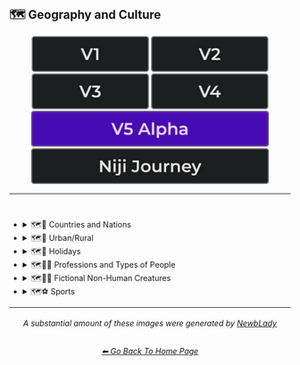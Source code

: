<h2>🗺 Geography and Culture</h2>

<div align="center">

[<img src="/Images/Repo_Parts/Buttons/Version_Buttons/button_version_V1_inactive.webp?raw=true" alt="MidJourney V1" height="64" />](/Pages/MJ_V1/Style_Pages/Sphere/Geography_and_Culture.md)
[<img src="/Images/Repo_Parts/Buttons/Version_Buttons/button_version_V2_inactive.webp?raw=true" alt="MidJourney V2" height="64" />](/Pages/MJ_V2/Style_Pages/Sphere/Geography_and_Culture.md)
[<img src="/Images/Repo_Parts/Buttons/Version_Buttons/button_version_V3_inactive.webp?raw=true" alt="MidJourney V3" height="64" />](/Pages/MJ_V3/Style_Pages/Just_The_Style/Geography_and_Culture.md)
[<img src="/Images/Repo_Parts/Buttons/Version_Buttons/button_version_V4_inactive.webp?raw=true" alt="MidJourney V4" height="64" />](/Pages/MJ_V4/Style_Pages/Just_The_Style/Geography_and_Culture.md)
<br>
[<img src="/Images/Repo_Parts/Buttons/Version_Buttons/button_version_V5_Alpha_active_half.webp?raw=true" alt="MidJourney V5" height="64" />](/Pages/MJ_V5/Style_Pages/Just_The_Style/Geography_and_Culture.md)
[<img src="/Images/Repo_Parts/Buttons/Version_Buttons/button_version_niji_inactive_half.webp?raw=true" alt="Niji Journey" height="64" />](/Pages/Niji_Journey/Style_Pages/Geography_and_Culture.md)

</div>

<hr>
<br>


- <details><summary>🗺🎌 Countries and Nations</summary><p><div align="center">

	| Country | Nation |
	| :-: | :-: |
	| <img src="/Images/MJ_V5/V5_Alpha_1/Midjourney_Styles/Country.webp?raw=true" width="256" /> | <img src="/Images/MJ_V5/V5_Alpha_1/Midjourney_Styles/Nation.webp?raw=true" width="256" /> |
	
	<br>

	| American-Style | American Realism |
	| :-: | :-: |
	| <img src="/Images/MJ_V5/V5_Alpha_1/Midjourney_Styles/American-Style.webp?raw=true" width="256" /> | <img src="/Images/MJ_V5/V5_Alpha_1/Midjourney_Styles/American_Realism.webp?raw=true" width="256" /> |

	<br>

	| Canadian-Style | Canadian Realism |
	| :-: | :-: |
	| <img src="/Images/MJ_V5/V5_Alpha_1/Midjourney_Styles/Canadian-Style.webp?raw=true" width="256" /> | <img src="/Images/MJ_V5/V5_Alpha_1/Midjourney_Styles/Canadian_Realism.webp?raw=true" width="256" /> |

	<br>

	| Europunk |
	| :-: |
	| <img src="/Images/MJ_V5/V5_Alpha_1/Midjourney_Styles/Europunk.webp?raw=true" width="256" /> |

	<br>

	| Brazilian-Style | Brazilian Realism |
	| :-: | :-: |
	| <img src="/Images/MJ_V5/V5_Alpha_1/Midjourney_Styles/Brazilian-Style.webp?raw=true" width="256" /> | <img src="/Images/MJ_V5/V5_Alpha_1/Midjourney_Styles/Brazilian_Realism.webp?raw=true" width="256" /> |

	<br>

	| Incan | Tiwanaku |
	| :-: | :-: |
	| <img src="/Images/MJ_V5/V5_Alpha_1/Midjourney_Styles/Incan.webp?raw=true" width="256" /> | <img src="/Images/MJ_V5/V5_Alpha_1/Midjourney_Styles/Tiwanaku.webp?raw=true" width="256" /> |
	
	<br>

	| Mexican-Style | Mexican Realism |
	| :-: | :-: |
	| <img src="/Images/MJ_V5/V5_Alpha_1/Midjourney_Styles/Mexican-Style.webp?raw=true" width="256" /> | <img src="/Images/MJ_V5/V5_Alpha_1/Midjourney_Styles/Mexican_Realism.webp?raw=true" width="256" /> |

	<br>

	| African-Style | African Realism |
	| :-: | :-: |
	| <img src="/Images/MJ_V5/V5_Alpha_1/Midjourney_Styles/African-Style.webp?raw=true" width="256" /> | <img src="/Images/MJ_V5/V5_Alpha_1/Midjourney_Styles/African_Realism.webp?raw=true" width="256" /> |

	<br>

	| Mali | Benin |
	| :-: | :-: |
	| <img src="/Images/MJ_V5/V5_Alpha_1/Midjourney_Styles/Mali.webp?raw=true" width="256" /> | <img src="/Images/MJ_V5/V5_Alpha_1/Midjourney_Styles/Benin.webp?raw=true" width="256" /> |
	
	<br>

	| Australian-Style | Australian Realism |
	| :-: | :-: |
	| <img src="/Images/MJ_V5/V5_Alpha_1/Midjourney_Styles/Australian-Style.webp?raw=true" width="256" /> | <img src="/Images/MJ_V5/V5_Alpha_1/Midjourney_Styles/Australian_Realism.webp?raw=true" width="256" /> |

	<br>

	| Spanish-Style | Spanish Realism |
	| :-: | :-: |
	| <img src="/Images/MJ_V5/V5_Alpha_1/Midjourney_Styles/Spanish-Style.webp?raw=true" width="256" /> | <img src="/Images/MJ_V5/V5_Alpha_1/Midjourney_Styles/Spanish_Realism.webp?raw=true" width="256" /> |

	<br>

	| French-Style | French Realism |
	| :-: | :-: |
	| <img src="/Images/MJ_V5/V5_Alpha_1/Midjourney_Styles/French-Style.webp?raw=true" width="256" /> | <img src="/Images/MJ_V5/V5_Alpha_1/Midjourney_Styles/French_Realism.webp?raw=true" width="256" /> |

	<br>

	| Italian-Style | Italian Realism |
	| :-: | :-: |
	| <img src="/Images/MJ_V5/V5_Alpha_1/Midjourney_Styles/Italian-Style.webp?raw=true" width="256" /> | <img src="/Images/MJ_V5/V5_Alpha_1/Midjourney_Styles/Italian_Realism.webp?raw=true" width="256" /> |

	<br>

	| Turkish-Style | Turkish Realism |
	| :-: | :-: |
	| <img src="/Images/MJ_V5/V5_Alpha_1/Midjourney_Styles/Turkish-Style.webp?raw=true" width="256" /> | <img src="/Images/MJ_V5/V5_Alpha_1/Midjourney_Styles/Turkish_Realism.webp?raw=true" width="256" /> |

	<br>

	| British-Style | British Realism |
	| :-: | :-: |
	| <img src="/Images/MJ_V5/V5_Alpha_1/Midjourney_Styles/British-Style.webp?raw=true" width="256" /> | <img src="/Images/MJ_V5/V5_Alpha_1/Midjourney_Styles/British_Realism.webp?raw=true" width="256" /> |

	<br>

	| German-Style | German Realism | German Romanticism |
	| :-: | :-: | :-: |
	| <img src="/Images/MJ_V5/V5_Alpha_1/Midjourney_Styles/German-Style.webp?raw=true" width="256" /> | <img src="/Images/MJ_V5/V5_Alpha_1/Midjourney_Styles/German_Realism.webp?raw=true" width="256" /> | <img src="/Images/MJ_V5/V5_Alpha_1/Midjourney_Styles/German_Romanticism.webp?raw=true" width="256" /> |

	<br>

	| Greek-Style | Greek Realism | Greek Icon |
	| :-: | :-: | :-: |
	| <img src="/Images/MJ_V5/V5_Alpha_1/Midjourney_Styles/Greek-Style.webp?raw=true" width="256" /> | <img src="/Images/MJ_V5/V5_Alpha_1/Midjourney_Styles/Greek_Realism.webp?raw=true" width="256" /> | <img src="/Images/MJ_V5/V5_Alpha_1/Midjourney_Styles/Greek_Icon.webp?raw=true" width="256" /> |

	<br>

	| Greek God | Greek Goddess |
	| :-: | :-: |
	| <img src="/Images/MJ_V5/V5_Alpha_1/Midjourney_Styles/Greek_God.webp?raw=true" width="256" /> | <img src="/Images/MJ_V5/V5_Alpha_1/Midjourney_Styles/Greek_Goddess.webp?raw=true" width="256" /> |
	
	<br>

	| Polish-Style | Polish Realism |
	| :-: | :-: |
	| <img src="/Images/MJ_V5/V5_Alpha_1/Midjourney_Styles/Polish-Style.webp?raw=true" width="256" /> | <img src="/Images/MJ_V5/V5_Alpha_1/Midjourney_Styles/Polish_Realism.webp?raw=true" width="256" /> |

	<br>

	| Hungarian-Style | Hungarian Realism |
	| :-: | :-: |
	| <img src="/Images/MJ_V5/V5_Alpha_1/Midjourney_Styles/Hungarian-Style.webp?raw=true" width="256" /> | <img src="/Images/MJ_V5/V5_Alpha_1/Midjourney_Styles/Hungarian_Realism.webp?raw=true" width="256" /> |

	<br>

	| Swiss-Style | Swiss Realism |
	| :-: | :-: |
	| <img src="/Images/MJ_V5/V5_Alpha_1/Midjourney_Styles/Swiss-Style.webp?raw=true" width="256" /> | <img src="/Images/MJ_V5/V5_Alpha_1/Midjourney_Styles/Swiss_Realism.webp?raw=true" width="256" /> |

	<br>

	| Swedish-Style | Swedish Realism |
	| :-: | :-: |
	| <img src="/Images/MJ_V5/V5_Alpha_1/Midjourney_Styles/Swedish-Style.webp?raw=true" width="256" /> | <img src="/Images/MJ_V5/V5_Alpha_1/Midjourney_Styles/Swedish_Realism.webp?raw=true" width="256" /> |

	<br>

	| Irish-Style | Irish Realism |
	| :-: | :-: |
	| <img src="/Images/MJ_V5/V5_Alpha_1/Midjourney_Styles/Irish-Style.webp?raw=true" width="256" /> | <img src="/Images/MJ_V5/V5_Alpha_1/Midjourney_Styles/Irish_Realism.webp?raw=true" width="256" /> |

	<br>

	| Roman-Style | Roman Realism | Roman Icon |
	| :-: | :-: | :-: |
	| <img src="/Images/MJ_V5/V5_Alpha_1/Midjourney_Styles/Roman-Style.webp?raw=true" width="256" /> | <img src="/Images/MJ_V5/V5_Alpha_1/Midjourney_Styles/Roman_Realism.webp?raw=true" width="256" /> | <img src="/Images/MJ_V5/V5_Alpha_1/Midjourney_Styles/Roman_Icon.webp?raw=true" width="256" /> |

	<br>

	| Roman Mythology | Roman God | Roman Goddess |
	| :-: | :-: | :-: |
	| <img src="/Images/MJ_V5/V5_Alpha_1/Midjourney_Styles/Roman_Mythology.webp?raw=true" width="256" /> | <img src="/Images/MJ_V5/V5_Alpha_1/Midjourney_Styles/Roman_God.webp?raw=true" width="256" /> | <img src="/Images/MJ_V5/V5_Alpha_1/Midjourney_Styles/Roman_Goddess.webp?raw=true" width="256" /> |
	
	<br>

	| Dominican-Style | Dominican Realism |
	| :-: | :-: |
	| <img src="/Images/MJ_V5/V5_Alpha_1/Midjourney_Styles/Dominican-Style.webp?raw=true" width="256" /> | <img src="/Images/MJ_V5/V5_Alpha_1/Midjourney_Styles/Dominican_Realism.webp?raw=true" width="256" /> |

	<br>

	| Chinese-Style | Chinese Realism |
	| :-: | :-: |
	| <img src="/Images/MJ_V5/V5_Alpha_1/Midjourney_Styles/Chinese-Style.webp?raw=true" width="256" /> | <img src="/Images/MJ_V5/V5_Alpha_1/Midjourney_Styles/Chinese_Realism.webp?raw=true" width="256" /> |

	<br>
	
	| Tang Dynasty | Timurid |
	| :-: | :-: |
	| <img src="/Images/MJ_V5/V5_Alpha_1/Midjourney_Styles/Tang_Dynasty.webp?raw=true" width="256" /> | <img src="/Images/MJ_V5/V5_Alpha_1/Midjourney_Styles/Timurid.webp?raw=true" width="256" /> |

	<br>

	| Japanese | Taisho Period |
	| :-: | :-: |
	| <img src="/Images/MJ_V5/V5_Alpha_1/Midjourney_Styles/Japanese.webp?raw=true" width="256" /> | <img src="/Images/MJ_V5/V5_Alpha_1/Midjourney_Styles/Taisho_Period.webp?raw=true" width="256" /> |

	<br>

	| Japanese-Style | Japanese Realism | Japonism |
	| :-: | :-: | :-: |
	| <img src="/Images/MJ_V5/V5_Alpha_1/Midjourney_Styles/Japanese-Style.webp?raw=true" width="256" /> | <img src="/Images/MJ_V5/V5_Alpha_1/Midjourney_Styles/Japanese_Realism.webp?raw=true" width="256" /> | <img src="/Images/MJ_V5/V5_Alpha_1/Midjourney_Styles/Japonism.webp?raw=true" width="256" /> |

	<br>

	| Ukrainian-Style | Ukrainian Realism |
	| :-: | :-: |
	| <img src="/Images/MJ_V5/V5_Alpha_1/Midjourney_Styles/Ukrainian-Style.webp?raw=true" width="256" /> | <img src="/Images/MJ_V5/V5_Alpha_1/Midjourney_Styles/Ukrainian_Realism.webp?raw=true" width="256" /> |

	<br>

	| Indonesian-Style | Indonesian Realism |
	| :-: | :-: |
	| <img src="/Images/MJ_V5/V5_Alpha_1/Midjourney_Styles/Indonesian-Style.webp?raw=true" width="256" /> | <img src="/Images/MJ_V5/V5_Alpha_1/Midjourney_Styles/Indonesian_Realism.webp?raw=true" width="256" /> |

	<br>

	| Balinese | Tibetan | Khmer |
	| :-: | :-: | :-: |
	| <img src="/Images/MJ_V5/V5_Alpha_1/Midjourney_Styles/Balinese.webp?raw=true" width="256" /> | <img src="/Images/MJ_V5/V5_Alpha_1/Midjourney_Styles/Tibetan.webp?raw=true" width="256" /> | <img src="/Images/MJ_V5/V5_Alpha_1/Midjourney_Styles/Khmer.webp?raw=true" width="256" /> |
	
	<br>
	
	| Thai | Bagan |
	| :-: | :-: |
	| <img src="/Images/MJ_V5/V5_Alpha_1/Midjourney_Styles/Thai.webp?raw=true" width="256" /> | <img src="/Images/MJ_V5/V5_Alpha_1/Midjourney_Styles/Bagan.webp?raw=true" width="256" /> |
	
	<br>

	| Indian-Style | Indian Realism |
	| :-: | :-: |
	| <img src="/Images/MJ_V5/V5_Alpha_1/Midjourney_Styles/Indian-Style.webp?raw=true" width="256" /> | <img src="/Images/MJ_V5/V5_Alpha_1/Midjourney_Styles/Indian_Realism.webp?raw=true" width="256" /> |

	<br>

	| Bavarian |
	| :-: |
	| <img src="/Images/MJ_V5/V5_Alpha_1/Midjourney_Styles/Bavarian.webp?raw=true" width="256" /> |
	
	<br>
	
	| Minoan | Cycladic |
	| :-: | :-: |
	| <img src="/Images/MJ_V5/V5_Alpha_1/Midjourney_Styles/Minoan.webp?raw=true" width="256" /> | <img src="/Images/MJ_V5/V5_Alpha_1/Midjourney_Styles/Cycladic.webp?raw=true" width="256" /> |
	
	<br>
	
	| Puebloan | Armenian |
	| :-: | :-: |
	| <img src="/Images/MJ_V5/V5_Alpha_1/Midjourney_Styles/Puebloan.webp?raw=true" width="256" /> | <img src="/Images/MJ_V5/V5_Alpha_1/Midjourney_Styles/Armenian.webp?raw=true" width="256" /> |
	
	<br>

	| Russian-Style | Russian Realism |
	| :-: | :-: |
	| <img src="/Images/MJ_V5/V5_Alpha_1/Midjourney_Styles/Russian-Style.webp?raw=true" width="256" /> | <img src="/Images/MJ_V5/V5_Alpha_1/Midjourney_Styles/Russian_Realism.webp?raw=true" width="256" /> |

	<br>

	| Propaganda | American Propaganda | Soviet Propaganda |
	| :-: | :-: | :-: |
	| <img src="/Images/MJ_V5/V5_Alpha_1/Midjourney_Styles/Propaganda.webp?raw=true" width="256" /> | <img src="/Images/MJ_V5/V5_Alpha_1/Midjourney_Styles/American_Propaganda.webp?raw=true" width="256" /> | <img src="/Images/MJ_V5/V5_Alpha_1/Midjourney_Styles/Soviet_Propaganda.webp?raw=true" width="256" /> |

	<br>

	| Arabic | Caribbean | Mayan |
	| :-: | :-: | :-: |
	| <img src="/Images/MJ_V5/V5_Alpha_1/Midjourney_Styles/Arabic.webp?raw=true" width="256" /> | <img src="/Images/MJ_V5/V5_Alpha_1/Midjourney_Styles/Caribbean.webp?raw=true" width="256" /> | <img src="/Images/MJ_V5/V5_Alpha_1/Midjourney_Styles/Mayan.webp?raw=true" width="256" /> |

	<br>

	| Egyptian Art | Socialist Realism |
	| :-: | :-: |
	| <img src="/Images/MJ_V5/V5_Alpha_1/Midjourney_Styles/Egyptian_Art.webp?raw=true" width="256" /> | <img src="/Images/MJ_V5/V5_Alpha_1/Midjourney_Styles/Socialist_Realism.webp?raw=true" width="256" /> |

	<br>

	| Nordic Mythology |
	| :-: |
	| <img src="/Images/MJ_V5/V5_Alpha_1/Midjourney_Styles/Nordic_Mythology.webp?raw=true" width="256" /> |

	<br>
	
	| Victorian |
	| :-: |
	| <img src="/Images/MJ_V5/V5_Alpha_1/Midjourney_Styles/Victorian.webp?raw=true" width="256" /> |

	<br>

	| Byzantine | Byzantine Icon |
	| :-: | :-: |
	| <img src="/Images/MJ_V5/V5_Alpha_1/Midjourney_Styles/Byzantine.webp?raw=true" width="256" /> | <img src="/Images/MJ_V5/V5_Alpha_1/Midjourney_Styles/Byzantine_Icon.webp?raw=true" width="256" /> |

	<br>

	| Christian Icon |
	| :-: |
	| <img src="/Images/MJ_V5/V5_Alpha_1/Midjourney_Styles/Christian_Icon.webp?raw=true" width="256" /> |
	
  </div></p></details>


- <details><summary>🗺🌾 Urban/Rural</summary><p><div align="center">

  	| Urban | Urbancore | Urban Exploration |
	| :-: | :-: | :-: |
	| <img src="/Images/MJ_V5/V5_Alpha_1/Midjourney_Styles/Urban.webp?raw=true" width="256" /> | <img src="/Images/MJ_V5/V5_Alpha_1/Midjourney_Styles/Urbancore.webp?raw=true" width="256" /> | <img src="/Images/MJ_V5/V5_Alpha_1/Midjourney_Styles/Urban_Exploration.webp?raw=true" width="256" /> |
	
	<br>

	| Rural | Ruralcore |
	| :-: | :-: |
	| <img src="/Images/MJ_V5/V5_Alpha_1/Midjourney_Styles/Rural.webp?raw=true" width="256" /> | <img src="/Images/MJ_V5/V5_Alpha_1/Midjourney_Styles/Ruralcore.webp?raw=true" width="256" /> |

	<br>

    | Adventurecore | Hikecore | Prairiecore |
	| :-: | :-: | :-: |
	| <img src="/Images/MJ_V5/V5_Alpha_1/Midjourney_Styles/Adventurecore.webp?raw=true" width="256" /> | <img src="/Images/MJ_V5/V5_Alpha_1/Midjourney_Styles/Hikecore.webp?raw=true" width="256" /> | <img src="/Images/MJ_V5/V5_Alpha_1/Midjourney_Styles/Prairiecore.webp?raw=true" width="256" /> |

	<br>

	| Farmcore | Countrycore | Villagecore |
	| :-: | :-: | :-: |
	| <img src="/Images/MJ_V5/V5_Alpha_1/Midjourney_Styles/Farmcore.webp?raw=true" width="256" /> | <img src="/Images/MJ_V5/V5_Alpha_1/Midjourney_Styles/Countrycore.webp?raw=true" width="256" /> | <img src="/Images/MJ_V5/V5_Alpha_1/Midjourney_Styles/Villagecore.webp?raw=true" width="256" /> |

	<br>
	
	| Tavernwave | Cabincore | Cottagecore |
	| :-: | :-: | :-: |
	| <img src="/Images/MJ_V5/V5_Alpha_1/Midjourney_Styles/Tavernwave.webp?raw=true" width="256" /> | <img src="/Images/MJ_V5/V5_Alpha_1/Midjourney_Styles/Cabincore.webp?raw=true" width="256" /> | <img src="/Images/MJ_V5/V5_Alpha_1/Midjourney_Styles/Cottagecore.webp?raw=true" width="256" /> |

	<br>
	
	| Hermitpunk |
	| :-: |
	| <img src="/Images/MJ_V5/V5_Alpha_1/Midjourney_Styles/Hermitpunk.webp?raw=true" width="256" /> |

  </div></p></details>


- <details><summary>🗺🎄 Holidays</summary><p><div align="center">

	| Holiday |
	| :-: |
	| <img src="/Images/MJ_V5/V5_Alpha_1/Midjourney_Styles/Holiday.webp?raw=true" width="256" /> |
	
	<br>

	| Christmas | Santa | Elf |
	| :-: | :-: | :-: |
	| <img src="/Images/MJ_V5/V5_Alpha_1/Midjourney_Styles/Christmas.webp?raw=true" width="256" /> | <img src="/Images/MJ_V5/V5_Alpha_1/Midjourney_Styles/Santa.webp?raw=true" width="256" /> | <img src="/Images/MJ_V5/V5_Alpha_1/Midjourney_Styles/Elf.webp?raw=true" width="256" /> |

	<br>

	| Halloween |
	| :-: |
	| <img src="/Images/MJ_V5/V5_Alpha_1/Midjourney_Styles/Halloween.webp?raw=true" width="256" /> |

  </div></p></details>


- <details><summary>🗺🐱‍👤 Professions and Types of People</summary><p><div align="center">

    | Boss | Master |
    | :-: | :-: |
    | <img src="/Images/MJ_V5/V5_Alpha_1/Midjourney_Styles/Boss.webp?raw=true" width="256" /> | <img src="/Images/MJ_V5/V5_Alpha_1/Midjourney_Styles/Master.webp?raw=true" width="256" /> |

	<br>

    | Police |
    | :-: |
    | <img src="/Images/MJ_V5/V5_Alpha_1/Midjourney_Styles/Police.webp?raw=true" width="256" /> |

	<br>

	| Warrior | Samurai | Samurai Warrior |
	| :-: | :-: | :-: |
    | <img src="/Images/MJ_V5/V5_Alpha_1/Midjourney_Styles/Warrior.webp?raw=true" width="256" /> | <img src="/Images/MJ_V5/V5_Alpha_1/Midjourney_Styles/Samurai.webp?raw=true" width="256" /> | <img src="/Images/MJ_V5/V5_Alpha_1/Midjourney_Styles/Samurai_Warrior.webp?raw=true" width="256" /> |

	<br>
	
	| Artist | Bard | Cleric |
	| :-: | :-: | :-: |
	| <img src="/Images/MJ_V5/V5_Alpha_1/Midjourney_Styles/Artist.webp?raw=true" width="256" /> | <img src="/Images/MJ_V5/V5_Alpha_1/Midjourney_Styles/Bard.webp?raw=true" width="256" /> | <img src="/Images/MJ_V5/V5_Alpha_1/Midjourney_Styles/Cleric.webp?raw=true" width="256" /> |

	<br>

	| Clownpunk | Clowncore |
	| :-: | :-: |
	| <img src="/Images/MJ_V5/V5_Alpha_1/Midjourney_Styles/Clownpunk.webp?raw=true" width="256" /> | <img src="/Images/MJ_V5/V5_Alpha_1/Midjourney_Styles/Clowncore.webp?raw=true" width="256" /> |

	<br>

    | Viking | Pilgrim |
    | :-: | :-: |
    | <img src="/Images/MJ_V5/V5_Alpha_1/Midjourney_Styles/Viking.webp?raw=true" width="256" /> | <img src="/Images/MJ_V5/V5_Alpha_1/Midjourney_Styles/Pilgrim.webp?raw=true" width="256" /> |

	<br>

	| Quarterback |
	| :-: |
	| <img src="/Images/MJ_V5/V5_Alpha_1/Midjourney_Styles/Quarterback.webp?raw=true" width="256" /> |
	
	<br>

	| Catholicpunk |
	| :-: |
	| <img src="/Images/MJ_V5/V5_Alpha_1/Midjourney_Styles/Catholicpunk.webp?raw=true" width="256" /> |

	<br>

	| Poetcore | Scoutcore |
	| :-: | :-: |
	| <img src="/Images/MJ_V5/V5_Alpha_1/Midjourney_Styles/Poetcore.webp?raw=true" width="256" /> | <img src="/Images/MJ_V5/V5_Alpha_1/Midjourney_Styles/Scoutcore.webp?raw=true" width="256" /> |

	<br>

	| Kingcore | Princecore | Princesscore |
	| :-: | :-: | :-: |
	| <img src="/Images/MJ_V5/V5_Alpha_1/Midjourney_Styles/Kingcore.webp?raw=true" width="256" /> | <img src="/Images/MJ_V5/V5_Alpha_1/Midjourney_Styles/Princecore.webp?raw=true" width="256" /> | <img src="/Images/MJ_V5/V5_Alpha_1/Midjourney_Styles/Princesscore.webp?raw=true" width="256" /> |

	<br>

	| Royalcore | Knightcore |
	| :-: | :-: |
	| <img src="/Images/MJ_V5/V5_Alpha_1/Midjourney_Styles/Royalcore.webp?raw=true" width="256" /> | <img src="/Images/MJ_V5/V5_Alpha_1/Midjourney_Styles/Knightcore.webp?raw=true" width="256" /> |

	<br>

	| Roguecore | Villaincore |
	| :-: | :-: |
	| <img src="/Images/MJ_V5/V5_Alpha_1/Midjourney_Styles/Roguecore.webp?raw=true" width="256" /> | <img src="/Images/MJ_V5/V5_Alpha_1/Midjourney_Styles/Villaincore.webp?raw=true" width="256" /> |

	<br>
	
	| Kidcore | Tweencore | Grandparentcore |
	| :-: | :-: | :-: |
	| <img src="/Images/MJ_V5/V5_Alpha_1/Midjourney_Styles/Kidcore.webp?raw=true" width="256" /> | <img src="/Images/MJ_V5/V5_Alpha_1/Midjourney_Styles/Tweencore.webp?raw=true" width="256" /> | <img src="/Images/MJ_V5/V5_Alpha_1/Midjourney_Styles/Grandparentcore.webp?raw=true" width="256" /> |

	<br>

	| Brocore |
	| :-: |
	| <img src="/Images/MJ_V5/V5_Alpha_1/Midjourney_Styles/Brocore.webp?raw=true" width="256" /> |

	<br>

	<table>
		<tr><th>John Cena</th><tr>
		<tr height=256><td width=256></td></tr>
	</table>
	
  </div></p></details>


- <details><summary>🗺🧜‍♀️ Fictional Non-Human Creatures</summary><p><div align="center">

	| Entities |
	| :-: |
	| <img src="/Images/MJ_V5/V5_Alpha_1/Midjourney_Styles/Entities.webp?raw=true" width="256" /> |

	<br>
	
    | Goblin | Halfling |
    | :-: | :-: |
    | <img src="/Images/MJ_V5/V5_Alpha_1/Midjourney_Styles/Goblin.webp?raw=true" width="256" /> | <img src="/Images/MJ_V5/V5_Alpha_1/Midjourney_Styles/Halfling.webp?raw=true" width="256" /> |
	
	<br>
	
	| Warlock | Wizard |
	| :-: | :-: |
	| <img src="/Images/MJ_V5/V5_Alpha_1/Midjourney_Styles/Warlock.webp?raw=true" width="256" /> | <img src="/Images/MJ_V5/V5_Alpha_1/Midjourney_Styles/Wizard.webp?raw=true" width="256" /> |

	<br>
	
	| Elf | Orc |
	| :-: | :-: |
	| <img src="/Images/MJ_V5/V5_Alpha_1/Midjourney_Styles/Elf.webp?raw=true" width="256" /> | <img src="/Images/MJ_V5/V5_Alpha_1/Midjourney_Styles/Orc.webp?raw=true" width="256" /> |
	
	<br>
	
	| Mermaid |
	| :-: |
	| <img src="/Images/MJ_V5/V5_Alpha_1/Midjourney_Styles/Mermaid.webp?raw=true" width="256" /> |

  </div></p></details>


- <details><summary>🗺⚽ Sports</summary><p><div align="center">

	| Sport | Sports |
	| :-: | :-: |
	| <img src="/Images/MJ_V5/V5_Alpha_1/Midjourney_Styles/Sport.webp?raw=true" width="256" /> | <img src="/Images/MJ_V5/V5_Alpha_1/Midjourney_Styles/Sports.webp?raw=true" width="256" /> |
	
	<br>

	| Basketball | Baseball | Football |
	| :-: | :-: | :-: |
	| <img src="/Images/MJ_V5/V5_Alpha_1/Midjourney_Styles/Basketball.webp?raw=true" width="256" /> | <img src="/Images/MJ_V5/V5_Alpha_1/Midjourney_Styles/Baseball.webp?raw=true" width="256" /> | <img src="/Images/MJ_V5/V5_Alpha_1/Midjourney_Styles/Football.webp?raw=true" width="256" /> |
	
	<br>
	
	| Soccer | Soccer Ball |
	| :-: | :-: |
	| <img src="/Images/MJ_V5/V5_Alpha_1/Midjourney_Styles/Soccer.webp?raw=true" width="256" /> | <img src="/Images/MJ_V5/V5_Alpha_1/Midjourney_Styles/Soccer_Ball.webp?raw=true" width="256" /> |
	
	<br>
	
	| Golf | Golf Ball |
	| :-: | :-: |
	| <img src="/Images/MJ_V5/V5_Alpha_1/Midjourney_Styles/Golf.webp?raw=true" width="256" /> | <img src="/Images/MJ_V5/V5_Alpha_1/Midjourney_Styles/Golf_Ball.webp?raw=true" width="256" /> |
	
	<br>
	
	| Tennis | Tennis Ball |
	| :-: | :-: |
	| <img src="/Images/MJ_V5/V5_Alpha_1/Midjourney_Styles/Tennis.webp?raw=true" width="256" /> | <img src="/Images/MJ_V5/V5_Alpha_1/Midjourney_Styles/Tennis_Ball.webp?raw=true" width="256" /> |
	
	<br>
	
	| Hockey | Hockey Puck |
	| :-: | :-: |
	| <img src="/Images/MJ_V5/V5_Alpha_1/Midjourney_Styles/Hockey.webp?raw=true" width="256" /> | <img src="/Images/MJ_V5/V5_Alpha_1/Midjourney_Styles/Hockey_Puck.webp?raw=true" width="256" /> |

	<br>
	
	| Volleyball |
	| :-: |
	| <img src="/Images/MJ_V5/V5_Alpha_1/Midjourney_Styles/Volleyball.webp?raw=true" width="256" /> |

	<br>

	| Rugby | Rugby-Ball |
	| :-: | :-: |
	| <img src="/Images/MJ_V5/V5_Alpha_1/Midjourney_Styles/Rugby.webp?raw=true" width="256" /> | <img src="/Images/MJ_V5/V5_Alpha_1/Midjourney_Styles/Rugby-Ball.webp?raw=true" width="256" /> |
	
	<br>
	
	| Skydiving |
	| :-: |
	| <img src="/Images/MJ_V5/V5_Alpha_1/Midjourney_Styles/Skydiving.webp?raw=true" width="256" /> |

  </div></p></details>


<hr><!--------------->
<div align="center">

<i><h6>A substantial amount of these images were generated by <a href= "https://github.com/NewbLady">NewbLady</a></h6></i>
<h6><a href="/README.md">⬅ Go Back To Home Page</a></h6>
</div>